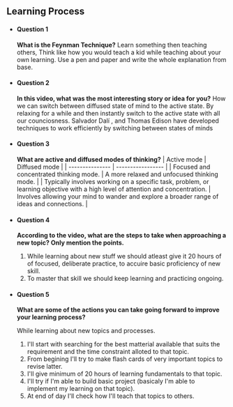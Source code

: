 ## Learning Process

- #### Question 1

  **What is the Feynman Technique?**
  Learn something then teaching others, Think like how you would teach a kid while teaching about your own learning. Use a pen and paper and write the whole explanation from base.

- #### Question 2

  **In this video, what was the most interesting story or idea for you?**
  How we can switch between diffused state of mind to the active state. By relaxing for a while and then instantly switch to the active state with all our counciosness.
  Salvador Dalí , and Thomas Edison have developed techniques to work efficiently by switching between states of minds

- #### Question 3

  **What are active and diffused modes of thinking?**
  | Active mode | Diffused mode |
  | --------------- | ----------------- |
  | Focused and concentrated thinking mode. | A more relaxed and unfocused thinking mode. |
  | Typically involves working on a specific task, problem, or learning objective with a high level of attention and concentration. | Involves allowing your mind to wander and explore a broader range of ideas and connections. |

- #### Question 4

  **According to the video, what are the steps to take when approaching a new topic? Only mention the points.**

  1. While learning about new stuff we should atleast give it 20 hours of of focused, deliberate practice, to accuire basic proficiency of new skill.
  2. To master that skill we should keep learning and practicing ongoing.

- #### Question 5

  **What are some of the actions you can take going forward to improve your learning process?**

  While learning about new topics and processes.

  1. I'll start with searching for the best matterial available that suits the requirement and the time constraint alloted to that topic.
  2. From begining I'll try to make flash cards of very important topics to revise latter.
  3. I'll give minimum of 20 hours of learning fundamentals to that topic.
  4. I'll try if I'm able to build basic project (basicaly I'm able to implement my learning on that topic).
  5. At end of day I'll check how I'll teach that topics to others.
